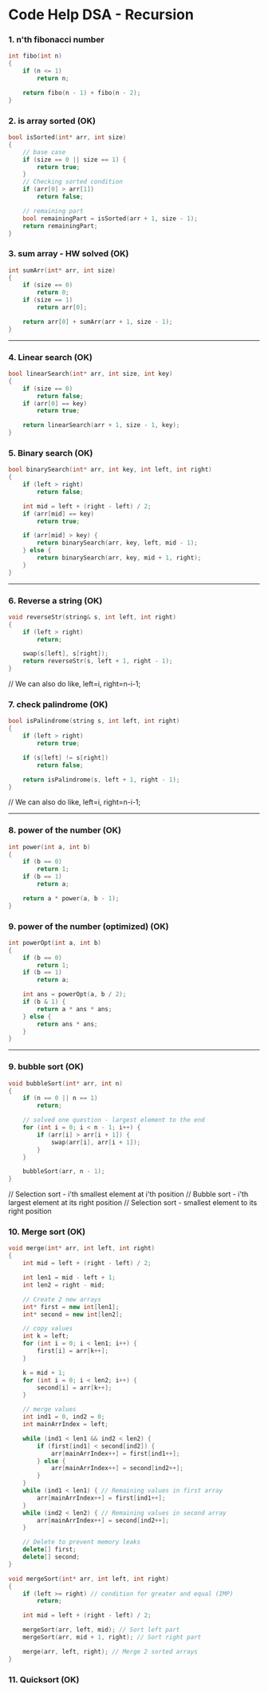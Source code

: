 # Code Help DSA - Recursion

### 1. n'th fibonacci number

```cpp
int fibo(int n)
{
    if (n <= 1)
        return n;

    return fibo(n - 1) + fibo(n - 2);
}
```

### 2. is array sorted (OK)

```cpp
bool isSorted(int* arr, int size)
{
    // base case
    if (size == 0 || size == 1) {
        return true;
    }
    // Checking sorted condition
    if (arr[0] > arr[1])
        return false;

    // remaining part
    bool remainingPart = isSorted(arr + 1, size - 1);
    return remainingPart;
}
```

### 3. sum array - HW solved (OK)

```cpp
int sumArr(int* arr, int size)
{
    if (size == 0)
        return 0;
    if (size == 1)
        return arr[0];

    return arr[0] + sumArr(arr + 1, size - 1);
}
```

---

### 4. Linear search (OK)

```cpp
bool linearSearch(int* arr, int size, int key)
{
    if (size == 0)
        return false;
    if (arr[0] == key)
        return true;

    return linearSearch(arr + 1, size - 1, key);
}
```

### 5. Binary search (OK)

```cpp
bool binarySearch(int* arr, int key, int left, int right)
{
    if (left > right)
        return false;

    int mid = left + (right - left) / 2;
    if (arr[mid] == key)
        return true;

    if (arr[mid] > key) {
        return binarySearch(arr, key, left, mid - 1);
    } else {
        return binarySearch(arr, key, mid + 1, right);
    }
}
```

---

### 6. Reverse a string (OK)

```cpp
void reverseStr(string& s, int left, int right)
{
    if (left > right)
        return;

    swap(s[left], s[right]);
    return reverseStr(s, left + 1, right - 1);
}
```

// We can also do like, left=i, right=n-i-1;

### 7. check palindrome (OK)

```cpp
bool isPalindrome(string s, int left, int right)
{
    if (left > right)
        return true;

    if (s[left] != s[right])
        return false;

    return isPalindrome(s, left + 1, right - 1);
}
```

// We can also do like, left=i, right=n-i-1;

---

### 8. power of the number (OK)

```cpp
int power(int a, int b)
{
    if (b == 0)
        return 1;
    if (b == 1)
        return a;

    return a * power(a, b - 1);
}
```

### 9. power of the number (optimized) (OK)

```cpp
int powerOpt(int a, int b)
{
    if (b == 0)
        return 1;
    if (b == 1)
        return a;

    int ans = powerOpt(a, b / 2);
    if (b & 1) {
        return a * ans * ans;
    } else {
        return ans * ans;
    }
}
```

---

### 9. bubble sort (OK)

```cpp
void bubbleSort(int* arr, int n)
{
    if (n == 0 || n == 1)
        return;

    // solved one question - largest element to the end
    for (int i = 0; i < n - 1; i++) {
        if (arr[i] > arr[i + 1]) {
            swap(arr[i], arr[i + 1]);
        }
    }

    bubbleSort(arr, n - 1);
}
```

// Selection sort - i'th smallest element at i'th position
// Bubble sort - i'th largest element at its right position
// Selection sort - smallest element to its right position

### 10. Merge sort (OK)

```cpp
void merge(int* arr, int left, int right)
{
    int mid = left + (right - left) / 2;

    int len1 = mid - left + 1;
    int len2 = right - mid;

    // Create 2 new arrays
    int* first = new int[len1];
    int* second = new int[len2];

    // copy values
    int k = left;
    for (int i = 0; i < len1; i++) {
        first[i] = arr[k++];
    }

    k = mid + 1;
    for (int i = 0; i < len2; i++) {
        second[i] = arr[k++];
    }

    // merge values
    int ind1 = 0, ind2 = 0;
    int mainArrIndex = left;

    while (ind1 < len1 && ind2 < len2) {
        if (first[ind1] < second[ind2]) {
            arr[mainArrIndex++] = first[ind1++];
        } else {
            arr[mainArrIndex++] = second[ind2++];
        }
    }
    while (ind1 < len1) { // Remaining values in first array
        arr[mainArrIndex++] = first[ind1++];
    }
    while (ind2 < len2) { // Remaining values in second array
        arr[mainArrIndex++] = second[ind2++];
    }

    // Delete to prevent memory leaks
    delete[] first;
    delete[] second;
}

void mergeSort(int* arr, int left, int right)
{
    if (left >= right) // condition for greater and equal (IMP)
        return;

    int mid = left + (right - left) / 2;

    mergeSort(arr, left, mid); // Sort left part
    mergeSort(arr, mid + 1, right); // Sort right part

    merge(arr, left, right); // Merge 2 sorted arrays
}
```

### 11. Quicksort (OK)

